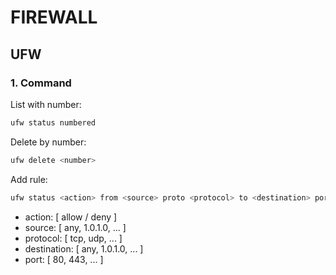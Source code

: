 # FIREWALL

## UFW
### 1. Command
List with number:
```bash
ufw status numbered
```

Delete by number:
```bash
ufw delete <number>
```

Add rule:
```bash
ufw status <action> from <source> proto <protocol> to <destination> port <port>
```
* action: [ allow / deny ]
* source: [ any, 1.0.1.0, ... ]
* protocol: [ tcp, udp, ... ]
* destination: [ any, 1.0.1.0, ... ]
* port: [ 80, 443, ... ]

